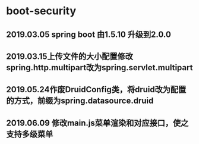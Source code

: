 # boot-security
## 2019.03.05 spring boot 由1.5.10 升级到2.0.0
## 2019.03.15上传文件的大小配置修改spring.http.multipart改为spring.servlet.multipart
## 2019.05.24作废DruidConfig类，将druid改为配置的方式，前缀为spring.datasource.druid
## 2019.06.09 修改main.js菜单渲染和对应接口，使之支持多级菜单
